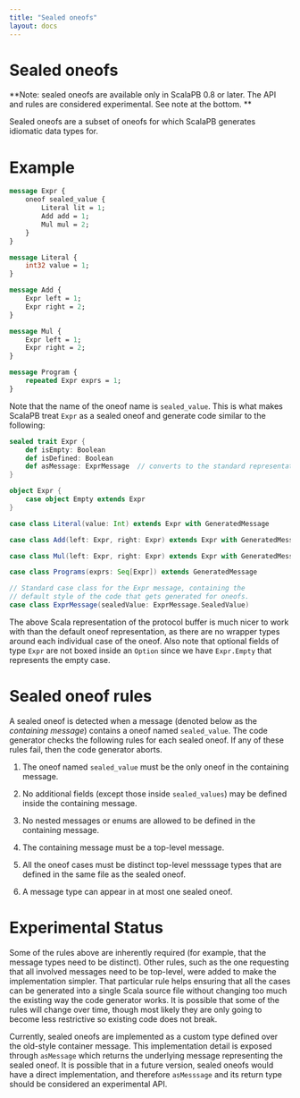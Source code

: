 ```yaml
---
title: "Sealed oneofs"
layout: docs
---
```


# Sealed oneofs

**Note: sealed oneofs are available only in ScalaPB 0.8 or later. The API and rules are considered experimental. See note at the bottom. **

Sealed oneofs are a subset of oneofs for which ScalaPB generates idiomatic data types for.

Example
=======

```protobuf
message Expr {
    oneof sealed_value {
        Literal lit = 1;
        Add add = 1;
        Mul mul = 2;
    }
}

message Literal {
    int32 value = 1;
}

message Add {
    Expr left = 1;
    Expr right = 2;
}

message Mul {
    Expr left = 1;
    Expr right = 2;
}

message Program {
    repeated Expr exprs = 1;
}
```

Note that the name of the oneof name is `sealed_value`. This is what makes ScalaPB treat `Expr` as a sealed oneof and generate code similar to the following:

```scala
sealed trait Expr {
    def isEmpty: Boolean
    def isDefined: Boolean
    def asMessage: ExprMessage  // converts to the standard representation
}

object Expr {
    case object Empty extends Expr
}

case class Literal(value: Int) extends Expr with GeneratedMessage

case class Add(left: Expr, right: Expr) extends Expr with GeneratedMessage

case class Mul(left: Expr, right: Expr) extends Expr with GeneratedMessage

case class Programs(exprs: Seq[Expr]) extends GeneratedMessage

// Standard case class for the Expr message, containing the
// default style of the code that gets generated for oneofs.
case class ExprMessage(sealedValue: ExprMessage.SealedValue)
```

The above Scala representation of the protocol buffer is much nicer to work with than the default oneof representation, as there are no wrapper types around each individual case of the oneof. Also note that optional fields of type `Expr` are not boxed inside an `Option` since we have `Expr.Empty` that represents the empty case.

Sealed oneof rules
==================

A sealed oneof is detected when a message (denoted below as the *containing message*) contains a oneof named `sealed_value`. The code generator checks the following rules for each sealed oneof. If any of these rules fail, then the code generator aborts. 

1. The oneof named `sealed_value` must be the only oneof in the containing message.

2. No additional fields (except those inside `sealed_values`) may be defined inside the containing message.

3. No nested messages or enums are allowed to be defined in the containing message.

4. The containing message must be a top-level message.

5. All the oneof cases must be distinct top-level messsage types that are defined in the same file as the sealed oneof.

6. A message type can appear in at most one sealed oneof.

Experimental Status
===================

Some of the rules above are inherently required (for example, that the message types need to be distinct). Other rules, such as the one requesting that all involved messages need to be top-level, were added to make the implementation simpler. That particular rule helps ensuring that all the cases can be generated into a single Scala source file without changing too much the existing way the code generator works. It is possible that some of the rules will change over time, though most likely they are only going to become less restrictive so existing code does not break.

Currently, sealed oneofs are implemented as a custom type defined over the old-style container message. This implementation detail is exposed through `asMessage` which returns the underlying message representing the sealed oneof.  It is possible that in a future version, sealed oneofs would have a direct implementation, and therefore `asMesssage` and its return type should be considered an experimental API.
